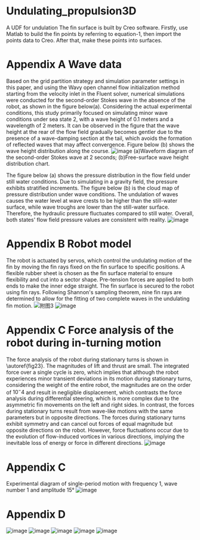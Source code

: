 # Undulating_propulsion3D
A UDF for undulation
The fin surface is built by Creo software. Firstly, use Matlab to build the fin points by referring to equation-1, then import the points data to Creo. After that, make these points into surfaces.

# Appendix A Wave data
Based on the grid partition strategy and simulation parameter settings in this paper, and using the Wavy open channel flow initialization method starting from the velocity inlet in the Fluent solver, numerical simulations were conducted for the second-order Stokes wave in the absence of the robot, as shown in the figure below(a). Considering the actual experimental conditions, this study primarily focused on simulating minor wave conditions under sea state 2, with a wave height of 0.1 meters and a wavelength of 2 meters. It can be observed in the figure that the wave height at the rear of the flow field gradually becomes gentler due to the presence of a wave-damping section at the tail, which avoids the formation of reflected waves that may affect convergence. Figure below (b) shows the wave height distribution along the course.
![image](https://github.com/sxd15963949546/undulating_propulsion3D/assets/52901076/2d8f3165-748c-4389-bf7b-f70bc8ebae2a)
(a)Waveform diagram of the second-order Stokes wave at 2 seconds; (b)Free-surface wave height distribution chart.

The figure below (a) shows the pressure distribution in the flow field under still water conditions. Due to simulating in a gravity field, the pressure exhibits stratified increments. The figure below (b) is the cloud map of pressure distribution under wave conditions. The undulation of waves causes the water level at wave crests to be higher than the still-water surface, while wave troughs are lower than the still-water surface. Therefore, the hydraulic pressure fluctuates compared to still water. Overall, both states' flow field pressure values are consistent with reality.
![image](https://github.com/sxd15963949546/undulating_propulsion3D/assets/52901076/dcf7d672-1975-42e6-aafa-4698681067e2)

# Appendix B Robot model
The robot is actuated by servos, which control the undulating motion of the fin by moving the fin rays fixed on the fin surface to specific positions. A flexible rubber sheet is chosen as the fin surface material to ensure flexibility and cut into a sector shape. Pre-tension forces are applied to both ends to make the inner edge straight. The fin surface is secured to the robot using fin rays. Following Shannon's sampling theorem, nine fin rays are determined to allow for the fitting of two complete waves in the undulating fin motion.
![附图3](https://github.com/sxd15963949546/undulating_propulsion3D/assets/52901076/a1155894-967b-4904-9e52-958a48e9475f)
![image](https://github.com/sxd15963949546/undulating_propulsion3D/assets/52901076/ec79ee7f-0f80-4213-98f4-4942a7fbf96f)

# Appendix C Force analysis of the robot during in-turning motion
The force analysis of the robot during stationary turns is shown in \autoref{fig23}. The magnitudes of lift and thrust are small. The integrated force over a single cycle is zero, which implies that although the robot experiences minor transient deviations in its motion during stationary turns, considering the weight of the entire robot, the magnitudes are on the order of $10^-4$ and result in negligible displacement, which contrasts the force analysis during differential steering, which is more complex due to the asymmetric fin movements on the left and right sides. In contrast, the forces during stationary turns result from wave-like motions with the same parameters but in opposite directions. The forces during stationary turns exhibit symmetry and can cancel out forces of equal magnitude but opposite directions on the robot. However, force fluctuations occur due to the evolution of flow-induced vortices in various directions, implying the inevitable loss of energy or force in different directions.
![image](https://github.com/sxd15963949546/undulating_propulsion3D/assets/52901076/d26cb43c-e7ec-4f41-9095-972195f5dea0)


# Appendix C
Experimental diagram of single-period motion with frequency 1, wave number 1 and amplitude 15°
![image](https://github.com/sxd15963949546/undulating_propulsion3D/assets/52901076/d46edab4-3500-4d9a-9ab1-7f1a0dbb9543)

# Appendix D

![image](https://github.com/sxd15963949546/undulating_propulsion3D/blob/main/fig1.gif)
![image](https://github.com/sxd15963949546/undulating_propulsion3D/blob/main/fig2.gif)
![image](https://github.com/sxd15963949546/undulating_propulsion3D/blob/main/fig3.gif)
![image](https://github.com/sxd15963949546/undulating_propulsion3D/blob/main/fig4.gif)
![image](https://github.com/sxd15963949546/undulating_propulsion3D/blob/main/fig6.gif)
